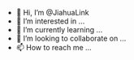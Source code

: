 - 👋 Hi, I’m @JiahuaLink
- 👀 I’m interested in ...
- 🌱 I’m currently learning ...
- 💞️ I’m looking to collaborate on ...
- 📫 How to reach me ...

<!---
JiahuaLink/JiahuaLink is a ✨ special ✨ repository because its `README.md` (this file) appears on your GitHub profile.
You can click the Preview link to take a look at your changes.
--->
